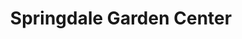 ---
title: "Springdale Garden Center"
url: /chillicothe/springdale-garden-center/
shop: garden centre
---